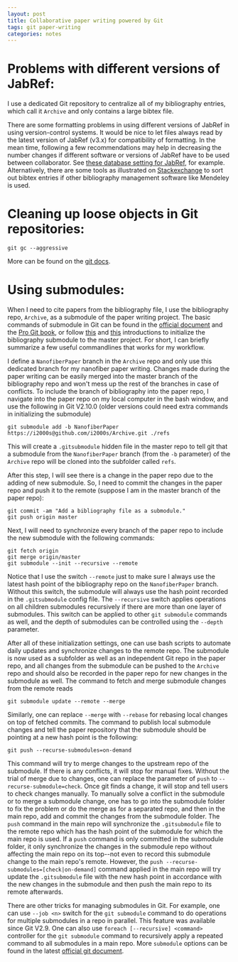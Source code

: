 ```yaml
---
layout: post
title: Collaborative paper writing powered by Git
tags: git paper-writing
categories: notes
---
```


Problems with different versions of JabRef:
==========================================
I use a dedicated Git repository to centralize all of my bibliography entries, which call it `Archive` and only contains a large bibtex file.

There are some formatting problems in using different versions of JabRef in using version-control systems.
It would be nice to let files always read by the latest version of JabRef (v3.x) for compatibility of formatting.
In the mean time, following a few recommendations may help in decreasing the number changes if different software or versions of JabRef have to be used between collaborator.
See [these database setting for JabRef](http://help.jabref.org/en/SharedBibFile), for example.
Alternatively, there are some tools as illustrated on [Stackexchange](http://unix.stackexchange.com/questions/31266/how-to-sort-by-whatever-key-bibtex-entries-in-bib-file) to sort out bibtex entries if other bibliography management software like Mendeley is used.

Cleaning up loose objects in Git repositories:
=============================================
```
git gc --aggressive
```
More can be found on the [git docs](https://git-scm.com/docs/git-gc).

Using submodules:
================
When I need to cite papers from the bibliography file, I use the bibliography repo, `Archive`, as a submodule of the paper writing project.
The basic commands of submodule in Git can be found in the [official document](https://git-scm.com/docs/git-submodule) and the [Pro Git book](https://git-scm.com/book/en/v2/Git-Tools-Submodules), or follow [this](https://github.com/blog/2104-working-with-submodules) and [this](http://komodoide.com/blog/2014-05/git-submodules/) introductions to initialize the bibliography submodule to the master project.
For short, I can briefly summarize a few useful commandlines that works for my workflow.

I define a `NanofiberPaper` branch in the `Archive` repo and only use this dedicated branch for my nanofiber paper writing.
Changes made during the paper writing can be easily merged into the master branch of the bibliography repo and won't mess up the rest of the branches in case of conflicts.
To include the branch of bibliography into the paper repo, I navigate into the paper repo on my local computer in the bash window, and use the following in Git V2.10.0 (older versions could need extra commands in initializing the submodule)
```
git submodule add -b NanofiberPaper https://i2000s@github.com/i2000s/Archive.git ./refs
```
This will create a `.gitsubmodule` hidden file in the master repo to tell git that a submodule from the `NanofiberPaper` branch (from the `-b` parameter) of the `Archive` repo will be cloned into the subfolder called `refs`.

After this step, I will see there is a change in the paper repo due to the adding of new submodule.
So, I need to commit the changes in the paper repo and push it to the remote (suppose I am in the master branch of the paper repo):
```
git commit -am "Add a bibliography file as a submodule."
git push origin master
```

Next, I will need to synchronize every branch of the paper repo to include the new submodule with the following commands:
```
git fetch origin
git merge origin/master
git submodule --init --recursive --remote
```
Notice that I use the switch `--remote` just to make sure I always use the latest hash point of the bibliography repo on the `NanofiberPaper` branch.
Without this switch, the submodule will always use the hash point recorded in the `.gitsubmodule` config file.
The `--recursive` switch applies operations on all children submodules recursively if there are more than one layer of submodules.
This switch can be applied to other `git submodule` commands as well, and the depth of submodules can be controlled using the `--depth` parameter.  

After all of these initialization settings, one can use bash scripts to automate daily updates and synchronize changes to the remote repo.
The submodule is now used as a subfolder as well as an independent Git repo in the paper repo, and all changes from the submodule can be pushed to the `Archive` repo and should also be recorded in the paper repo for new changes in the submodule as well.
The command to fetch and merge submodule changes from the remote reads
```
git submodule update --remote --merge
```
Similarly, one can replace `--merge` with `--rebase` for rebasing local changes on top of fetched commits.
The command to publish local submodule changes and tell the paper repository that the submodule should be pointing at a new hash point is the following:
```
git push --recurse-submodules=on-demand
```
This command will try to merge changes to the upstream repo of the submodule. If there is any conflicts, it will stop for manual fixes.
Without the trial of merge due to changes, one can replace the parameter of `push` to `--recurse-submodule=check`. Once git finds a change, it will stop and tell users to check changes manually.
To manually solve a conflict in the submodule or to merge a submodule change, one has to go into the submodule folder to fix the problem or do the merge as for a separated repo, and then in the main repo, add and commit the changes from the submodule folder.
The `push` command in the main repo will synchronize the `.gitsubmodule` file to the remote repo which has the hash point of the submodule for which the main repo is used.
If a `push` command is only committed in the submodule folder, it only synchronize the changes in the submodule repo without affecting the main repo on its top--not even to record this submodule change to the main repo's remote.
However, the `push --recurse-submodules=[check|on-demand]` command applied in the main repo will try update the `.gitsubmodule` file with the new hash point in accordance with the new changes in the submodule and then push the main repo to its remote afterwards.

There are other tricks for managing submodules in Git.
For example, one can use `--job <n>` switch for the `git submodule` command to do operations for multiple submodules in a repo in parallel.
This feature was available since Git V2.9.
One can also use `foreach [--recursive] <command>` controller for the `git submodule` command to recursively apply a repeated command to all submodules in a main repo.
More `submodule` options can be found in the latest [official git document](https://git-scm.com/docs/git-submodule).
